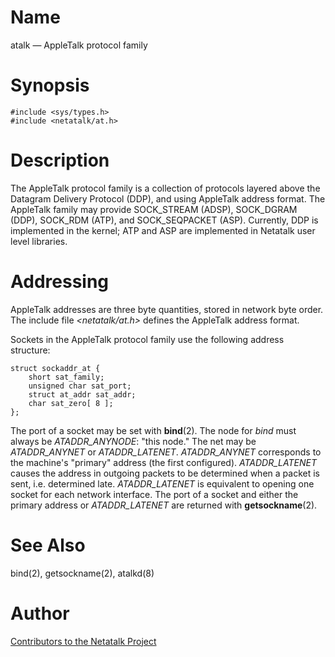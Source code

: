 # Name

atalk — AppleTalk protocol family

# Synopsis

    #include <sys/types.h>
    #include <netatalk/at.h>

# Description

The AppleTalk protocol family is a collection of protocols layered above
the Datagram Delivery Protocol (DDP), and using AppleTalk address
format. The AppleTalk family may provide SOCK_STREAM (ADSP), SOCK_DGRAM
(DDP), SOCK_RDM (ATP), and SOCK_SEQPACKET (ASP). Currently, DDP is
implemented in the kernel; ATP and ASP are implemented in Netatalk
user level libraries.

# Addressing

AppleTalk addresses are three byte quantities, stored in network byte
order. The include file *\<netatalk/at.h\>* defines the AppleTalk
address format.

Sockets in the AppleTalk protocol family use the following address
structure:

    struct sockaddr_at {
        short sat_family;
        unsigned char sat_port;
        struct at_addr sat_addr;
        char sat_zero[ 8 ];
    };

The port of a socket may be set with **bind**(2). The node for *bind* must
always be *ATADDR_ANYNODE*: "this node." The net may be
*ATADDR_ANYNET* or *ATADDR_LATENET*. *ATADDR_ANYNET* corresponds to the
machine's "primary" address (the first configured). *ATADDR_LATENET*
causes the address in outgoing packets to be determined when a packet is
sent, i.e. determined late. *ATADDR_LATENET* is equivalent to opening
one socket for each network interface. The port of a socket and either
the primary address or *ATADDR_LATENET* are returned with
**getsockname**(2).

# See Also

bind(2), getsockname(2), atalkd(8)

# Author

[Contributors to the Netatalk Project](https://netatalk.io/contributors)

